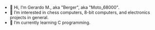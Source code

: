 - 👋 Hi, I’m Gerardo M., aka "Berger", aka "Moto_68000".
- 👀 I’m interested in chess computers, 8-bit computers, and electronics projects in general.
- 🌱 I’m currently learning C programming.
